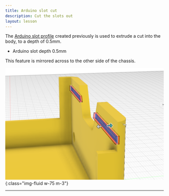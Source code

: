 ```yaml
---
title: Arduino slot cut
description: Cut the slots out
layout: lesson
---
```


The [Arduino slot profile](15_slots) created previously is used to extrude a cut into the body, to a depth of 0.5mm.

* Arduino slot depth 0.5mm

This feature is mirrored across to the other side of the chassis.

![Chassis Arduinio slot cut Cad Drawing](assets/chassis_arduino_slot_cut.png){:class="img-fluid w-75 m-3"}

---
